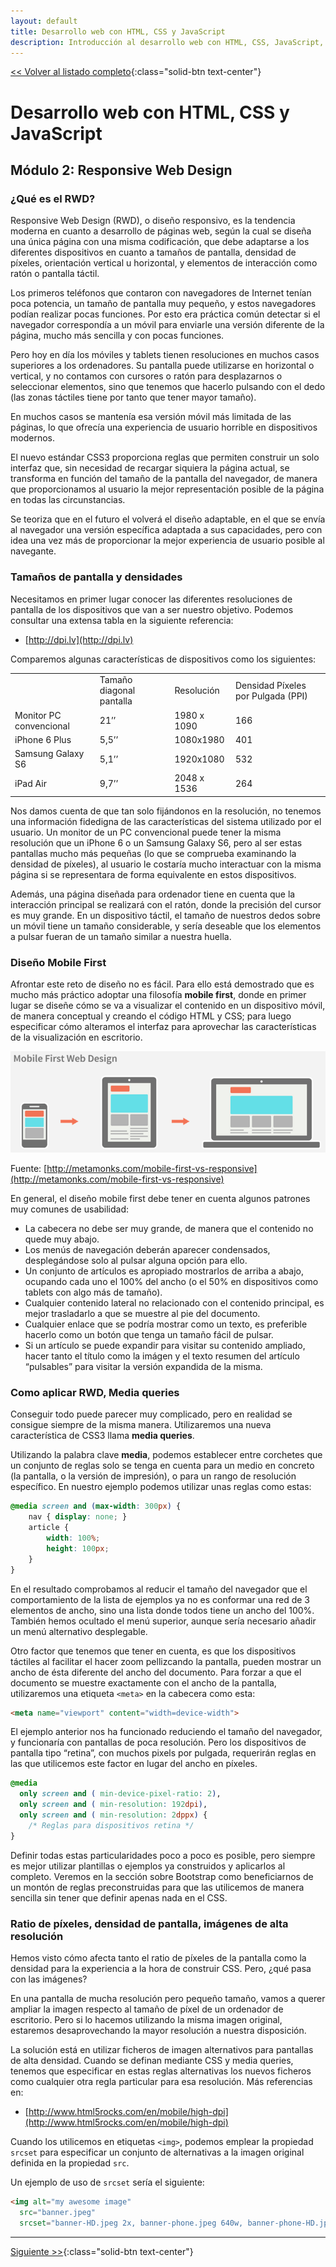 ```yaml
---
layout: default
title: Desarrollo web con HTML, CSS y JavaScript
description: Introducción al desarrollo web con HTML, CSS, JavaScript, responsive design y Bootstrap
---
```


[<< Volver al listado completo](../){:class="solid-btn text-center"}

# Desarrollo web con HTML, CSS y JavaScript

## Módulo 2: Responsive Web Design

### ¿Qué es el RWD?

Responsive Web Design (RWD), o diseño responsivo, es la tendencia moderna en cuanto a desarrollo de páginas web, según la cual se diseña una única página con una misma codificación, que debe adaptarse a los diferentes dispositivos en cuanto a tamaños de pantalla, densidad de píxeles, orientación vertical u horizontal, y elementos de interacción como ratón o pantalla táctil.

Los primeros teléfonos que contaron con navegadores de Internet tenían poca potencia, un tamaño de pantalla muy pequeño, y estos navegadores podían realizar pocas funciones. Por esto era práctica común detectar si el navegador correspondía a un móvil para enviarle una versión diferente de la página, mucho más sencilla y con pocas funciones.

Pero hoy en día los móviles y tablets tienen resoluciones en muchos casos superiores a los ordenadores. Su pantalla puede utilizarse en horizontal o vertical, y no contamos con cursores o ratón para desplazarnos o seleccionar elementos, sino que tenemos que hacerlo pulsando con el dedo (las zonas táctiles tiene por tanto que tener mayor tamaño).

En muchos casos se mantenía esa versión móvil más limitada de las páginas, lo que ofrecía una experiencia de usuario horrible en dispositivos modernos.

El nuevo estándar CSS3 proporciona reglas que permiten construir un solo interfaz que, sin necesidad de recargar siquiera la página actual, se transforma en función del tamaño de la pantalla del navegador, de manera que proporcionamos al usuario la mejor representación posible de la página en todas las circunstancias.

Se teoriza que en el futuro el volverá el diseño adaptable, en el que se envía al navegador una versión específica adaptada a sus capacidades, pero con idea una vez más de proporcionar la mejor experiencia de usuario posible al navegante.


### Tamaños de pantalla y densidades

Necesitamos en primer lugar conocer las diferentes resoluciones de pantalla de los dispositivos que van a ser nuestro objetivo. Podemos consultar una extensa tabla en la siguiente referencia: 

* [http://dpi.lv](http://dpi.lv)

Comparemos algunas características de dispositivos como los siguientes:

<table>
  <tr>
   <td>
   </td>
   <td>Tamaño diagonal pantalla
   </td>
   <td>Resolución
   </td>
   <td>Densidad Píxeles por Pulgada (PPI)
   </td>
  </tr>
  <tr>
   <td>Monitor PC convencional
   </td>
   <td>21’’
   </td>
   <td>1980 x 1090
   </td>
   <td>166
   </td>
  </tr>
  <tr>
   <td>iPhone 6 Plus
   </td>
   <td>5,5’’
   </td>
   <td>1080x1980
   </td>
   <td>401
   </td>
  </tr>
  <tr>
   <td>Samsung Galaxy S6
   </td>
   <td>5,1’’
   </td>
   <td>1920x1080
   </td>
   <td>532
   </td>
  </tr>
  <tr>
   <td>iPad Air
   </td>
   <td>9,7’’
   </td>
   <td>2048 x 1536
   </td>
   <td>264
   </td>
  </tr>
</table>

Nos damos cuenta de que tan solo fijándonos en la resolución, no tenemos una información fidedigna de las características del sistema utilizado por el usuario. Un monitor de un PC convencional puede tener la misma resolución que un iPhone 6 o un Samsung Galaxy S6, pero al ser estas pantallas mucho más pequeñas (lo que se comprueba examinando la densidad de píxeles), al usuario le costaría mucho interactuar con la misma página si se representara de forma equivalente en estos dispositivos.

Además, una página diseñada para ordenador tiene en cuenta que la interacción principal se realizará con el ratón, donde la precisión del cursor es muy grande. En un dispositivo táctil, el tamaño de nuestros dedos sobre un móvil tiene un tamaño considerable, y sería deseable que los elementos a pulsar fueran de un tamaño similar a nuestra huella.


### Diseño Mobile First

Afrontar este reto de diseño no es fácil. Para ello está demostrado que es mucho más práctico adoptar una filosofía **mobile first**, donde en primer lugar se diseñe cómo se va a visualizar el contenido en un dispositivo móvil, de manera conceptual y creando el código HTML y CSS; para luego especificar cómo alteramos el interfaz para aprovechar las características de la visualización en escritorio.

![Mobile first web design](images/img12.png "Mobile first web design")

Fuente: [http://metamonks.com/mobile-first-vs-responsive](http://metamonks.com/mobile-first-vs-responsive)

En general, el diseño mobile first debe tener en cuenta algunos patrones muy comunes de usabilidad:

* La cabecera no debe ser muy grande, de manera que el contenido no quede muy abajo.
* Los menús de navegación deberán aparecer condensados, desplegándose solo al pulsar alguna opción para ello.
* Un conjunto de artículos es apropiado mostrarlos de arriba a abajo, ocupando cada uno el 100% del ancho (o el 50% en dispositivos como tablets con algo más de tamaño).
* Cualquier contenido lateral no relacionado con el contenido principal, es mejor trasladarlo a que se muestre al pie del documento.
* Cualquier enlace que se podría mostrar como un texto, es preferible hacerlo como un botón que tenga un tamaño fácil de pulsar. 
* Si un artículo se puede expandir para visitar su contenido ampliado, hacer tanto el título como la imágen y el texto resumen del artículo “pulsables” para visitar la versión expandida de la misma.


### Como aplicar RWD, Media queries

Conseguir todo puede parecer muy complicado, pero en realidad se consigue siempre de la misma manera. Utilizaremos una nueva característica de CSS3 llama **media queries**.

Utilizando la palabra clave **media**, podemos establecer entre corchetes que un conjunto de reglas solo se tenga en cuenta para un medio en concreto (la pantalla, o la versión de impresión), o para un rango de resolución específico. En nuestro ejemplo podemos utilizar unas reglas como estas:

```css
@media screen and (max-width: 300px) {
    nav { display: none; }
    article {
        width: 100%; 
        height: 100px;
    }
}
```

En el resultado comprobamos al reducir el tamaño del navegador que el comportamiento de la lista de ejemplos ya no es conformar una red de 3 elementos de ancho, sino una lista donde todos tiene un ancho del 100%. También hemos ocultado el menú superior, aunque sería necesario añadir un menú alternativo desplegable.

Otro factor que tenemos que tener en cuenta, es que los dispositivos táctiles al facilitar el hacer zoom pellizcando la pantalla, pueden mostrar un ancho de ésta diferente del ancho del documento. Para forzar a que el documento se muestre exactamente con el ancho de la pantalla, utilizaremos una etiqueta `<meta>` en la cabecera como esta:

```html
<meta name="viewport" content="width=device-width">
```

El ejemplo anterior nos ha funcionado reduciendo el tamaño del navegador, y funcionaría con pantallas de poca resolución. Pero los dispositivos de pantalla tipo “retina”, con muchos pixels por pulgada, requerirán reglas en las que utilicemos este factor en lugar del ancho en píxeles.

```css
@media
  only screen and ( min-device-pixel-ratio: 2),
  only screen and ( min-resolution: 192dpi),
  only screen and ( min-resolution: 2dppx) { 
    /* Reglas para dispositivos retina */
}
```

Definir todas estas particularidades poco a poco es posible, pero siempre es mejor utilizar plantillas o ejemplos ya construidos y aplicarlos al completo. Veremos en la sección sobre Bootstrap como beneficiarnos de un montón de reglas preconstruidas para que las utilicemos de manera sencilla sin tener que definir apenas nada en el CSS.


### Ratio de píxeles, densidad de pantalla, imágenes de alta resolución

Hemos visto cómo afecta tanto el ratio de píxeles de la pantalla como la densidad para la experiencia a la hora de construir CSS. Pero, ¿qué pasa con las imágenes?

En una pantalla de mucha resolución pero pequeño tamaño, vamos a querer ampliar la imagen respecto al tamaño de píxel de un ordenador de escritorio. Pero si lo hacemos utilizando la misma imagen original, estaremos desaprovechando la mayor resolución a nuestra disposición.

La solución está en utilizar ficheros de imagen alternativos para pantallas de alta densidad. Cuando se definan mediante CSS y media queries, tenemos que especificar en estas reglas alternativas los nuevos ficheros como cualquier otra regla particular para esa resolución. Más referencias en:

* [http://www.html5rocks.com/en/mobile/high-dpi](http://www.html5rocks.com/en/mobile/high-dpi)

Cuando los utilicemos en etiquetas `<img>`, podemos emplear la propiedad `srcset` para especificar un conjunto de alternativas a la imagen original definida en la propiedad `src`.

Un ejemplo de uso de `srcset` sería el siguiente:

```html
<img alt="my awesome image"
  src="banner.jpeg"
  srcset="banner-HD.jpeg 2x, banner-phone.jpeg 640w, banner-phone-HD.jpeg 640w 2x">
```


---
[Siguiente >>](./modulo3.md){:class="solid-btn text-center"}